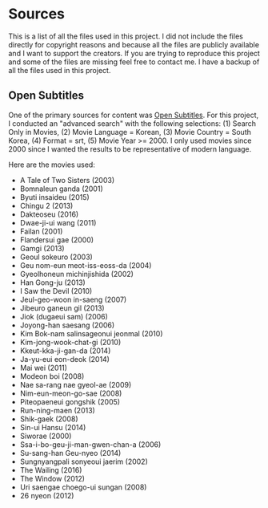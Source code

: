 # Sources
This is a list of all the files used in this project. I did not include the files directly for copyright reasons and because all the files are publicly available and I want to support the creators. If you are trying to reproduce this project and some of the files are missing feel free to contact me. I have a backup of all the files used in this project.

## Open Subtitles
One of the primary sources for content was [Open Subtitles](http://www.opensubtitles.org/en). For this project, I conducted an "advanced search" with the following selections: (1) Search Only in Movies, (2) Movie Language = Korean, (3) Movie Country = South Korea, (4) Format = srt, (5) Movie Year >= 2000. I only used movies since 2000 since I wanted the results to be representative of modern language.

Here are the movies used:
+ A Tale of Two Sisters (2003)
+ Bomnaleun ganda (2001)
+ Byuti insaideu (2015)
+ Chingu 2 (2013)
+ Dakteoseu (2016)
+ Dwae-ji-ui wang (2011)
+ Failan (2001)
+ Flandersui gae (2000)
+ Gamgi (2013)
+ Geoul sokeuro (2003)
+ Geu nom-eun meot-iss-eoss-da (2004)
+ Gyeolhoneun michinjishida (2002)
+ Han Gong-ju (2013)
+ I Saw the Devil (2010)
+ Jeul-geo-woon in-saeng (2007)
+ Jibeuro ganeun gil (2013)
+ Jiok (dugaeui sam) (2006)
+ Joyong-han saesang (2006)
+ Kim Bok-nam salinsageonui jeonmal (2010)
+ Kim-jong-wook-chat-gi (2010)
+ Kkeut-kka-ji-gan-da (2014)
+ Ja-yu-eui eon-deok (2014)
+ Mai wei (2011)
+ Modeon boi (2008)
+ Nae sa-rang nae gyeol-ae (2009)
+ Nim-eun-meon-go-sae (2008)
+ Piteopaeneui gongshik (2005)
+ Run-ning-maen (2013)
+ Shik-gaek (2008)
+ Sin-ui Hansu (2014)
+ Siworae (2000)
+ Ssa-i-bo-geu-ji-man-gwen-chan-a (2006)
+ Su-sang-han Geu-nyeo (2014)
+ Sungnyangpali sonyeoui jaerim (2002)
+ The Wailing (2016)
+ The Window (2012)
+ Uri saengae choego-ui sungan (2008)
+ 26 nyeon (2012)
